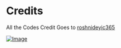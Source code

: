 # Credits
All the Codes Credit Goes to [roshnideyic365](https://github.com/roshnideyic365/Charity-Jet--Donation-Website)

<a href="https://rojansapkota.com.np/charity/">
         <img alt="Image" src="https://image.thum.io/get/width/1200/png/wait/3/https://rojansapkota.com.np/charity/">
      </a>

